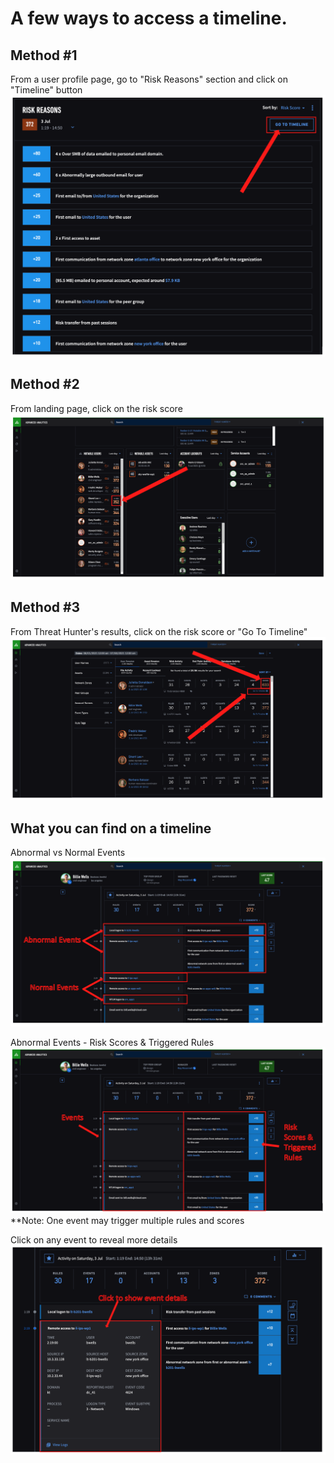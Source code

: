 # A few ways to access a timeline.

## Method #1

From a user profile page, go to "Risk Reasons" section and click on "Timeline" button 
![](../Images/timeline_from_profile.png)

## Method #2

From landing page, click on the risk score
![](../Images/timeline_from_notable.png)

## Method #3

From Threat Hunter's results, click on the risk score or "Go To Timeline"
![](../Images/timeline_from_th.png)


## What you can find on a timeline

Abnormal vs Normal Events
![](../Images/normal_abnormal.png)

Abnormal Events - Risk Scores & Triggered Rules
![](../Images/scores_rules.png)
**Note: One event may trigger multiple rules and scores

Click on any event to reveal more details
![](../Images/event_details.png)